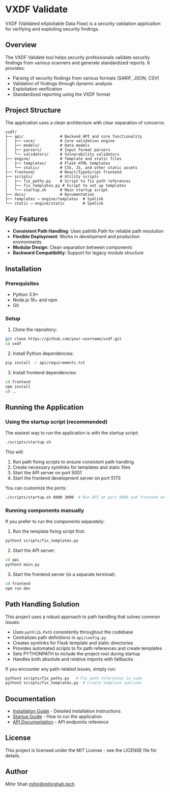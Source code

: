 # VXDF Validate

VXDF (Validated eXploitable Data Flow) is a security validation application for verifying and exploiting security findings.

## Overview

The VXDF Validate tool helps security professionals validate security findings from various scanners and generate standardized reports. It provides:

- Parsing of security findings from various formats (SARIF, JSON, CSV)
- Validation of findings through dynamic analysis
- Exploitation verification
- Standardized reporting using the VXDF format

## Project Structure

The application uses a clean architecture with clear separation of concerns:

```
vxdf/
├── api/                # Backend API and core functionality
│   ├── core/           # Core validation engine
│   ├── models/         # Data models
│   ├── parsers/        # Input format parsers
│   └── validators/     # Vulnerability validators
├── engine/             # Template and static files
│   ├── templates/      # Flask HTML templates
│   └── static/         # CSS, JS, and other static assets
├── frontend/           # React/TypeScript frontend
├── scripts/            # Utility scripts
│   ├── fix_paths.py    # Script to fix path references
│   ├── fix_templates.py # Script to set up templates
│   └── startup.sh      # Main startup script
├── docs/               # Documentation
├── templates → engine/templates  # Symlink
└── static → engine/static        # Symlink
```

## Key Features

- **Consistent Path Handling**: Uses pathlib.Path for reliable path resolution
- **Flexible Deployment**: Works in development and production environments
- **Modular Design**: Clean separation between components
- **Backward Compatibility**: Support for legacy module structure

## Installation

### Prerequisites

- Python 3.9+
- Node.js 16+ and npm
- Git

### Setup

1. Clone the repository:
```bash
git clone https://github.com/your-username/vxdf.git
cd vxdf
```

2. Install Python dependencies:
```bash
pip install -r api/requirements.txt
```

3. Install frontend dependencies:
```bash
cd frontend
npm install
cd ..
```

## Running the Application

### Using the startup script (recommended)

The easiest way to run the application is with the startup script:

```bash
./scripts/startup.sh
```

This will:
1. Run path fixing scripts to ensure consistent path handling
2. Create necessary symlinks for templates and static files
3. Start the API server on port 5001
4. Start the frontend development server on port 5173

You can customize the ports:

```bash
./scripts/startup.sh 8000 3000  # Run API on port 8000 and frontend on port 3000
```

### Running components manually

If you prefer to run the components separately:

1. Run the template fixing script first:
```bash
python3 scripts/fix_templates.py
```

2. Start the API server:
```bash
cd api
python3 main.py
```

3. Start the frontend server (in a separate terminal):
```bash
cd frontend
npm run dev
```

## Path Handling Solution

This project uses a robust approach to path handling that solves common issues:

- Uses `pathlib.Path` consistently throughout the codebase
- Centralizes path definitions in `api/config.py`
- Creates symlinks for Flask template and static directories
- Provides automated scripts to fix path references and create templates
- Sets PYTHONPATH to include the project root during startup
- Handles both absolute and relative imports with fallbacks

If you encounter any path-related issues, simply run:
```bash
python3 scripts/fix_paths.py   # Fix path references in code
python3 scripts/fix_templates.py  # Create template symlinks
```

## Documentation

- [Installation Guide](INSTALLATION.md) - Detailed installation instructions
- [Startup Guide](docs/STARTUP.md) - How to run the application
- [API Documentation](docs/API.md) - API endpoints reference

## License

This project is licensed under the MIT License - see the LICENSE file for details.

## Author

Mihir Shah <mihir@mihirshah.tech> 